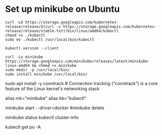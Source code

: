 # Set up minikube on Ubuntu

```console
curl -LO https://storage.googleapis.com/kubernetes-release/release/$(curl -s https://storage.googleapis.com/kubernetes-release/release/stable.txt)/bin/linux/amd64/kubectl
chmod +x ./kubectl
sudo mv ./kubectl /usr/local/bin/kubectl

kubectl version --client

curl -Lo minikube https://storage.googleapis.com/minikube/releases/latest/minikube-linux-amd64 && chmod +x minikube
sudo mkdir -p /usr/local/bin/
sudo install minikube /usr/local/bin/
```

sudo apt install -y conntrack # Connection tracking (“conntrack”) is a core feature of the Linux kernel's networking stack

alias mk="minikube"
alias kb="kubectl"

minikube start --driver=docker
#minkube delete

minikube status
kubectl cluster-info

kubectl get po -A
